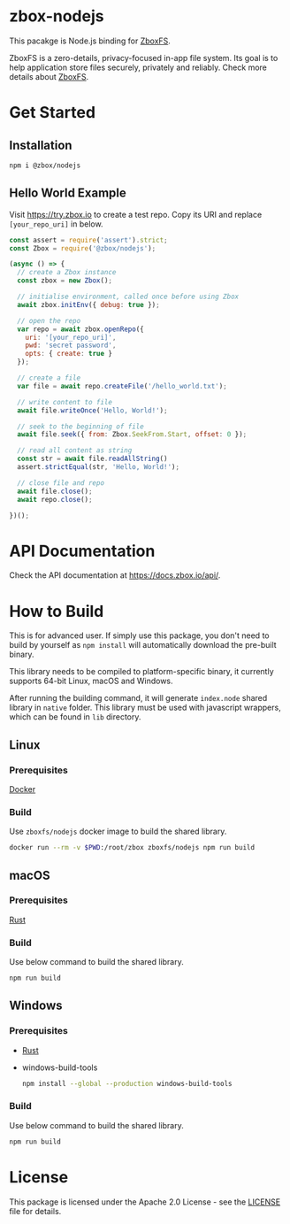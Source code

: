 # zbox-nodejs

This pacakge is Node.js binding for [ZboxFS].

ZboxFS is a zero-details, privacy-focused in-app file system. Its goal is
to help application store files securely, privately and reliably. Check more
details about [ZboxFS].

# Get Started

## Installation

```sh
npm i @zbox/nodejs
```

## Hello World Example

Visit https://try.zbox.io to create a test repo. Copy its URI and replace
`[your_repo_uri]` in below.

```js
const assert = require('assert').strict;
const Zbox = require('@zbox/nodejs');

(async () => {
  // create a Zbox instance
  const zbox = new Zbox();

  // initialise environment, called once before using Zbox
  await zbox.initEnv({ debug: true });

  // open the repo
  var repo = await zbox.openRepo({
    uri: '[your_repo_uri]',
    pwd: 'secret password',
    opts: { create: true }
  });

  // create a file
  var file = await repo.createFile('/hello_world.txt');

  // write content to file
  await file.writeOnce('Hello, World!');

  // seek to the beginning of file
  await file.seek({ from: Zbox.SeekFrom.Start, offset: 0 });

  // read all content as string
  const str = await file.readAllString()
  assert.strictEqual(str, 'Hello, World!');

  // close file and repo
  await file.close();
  await repo.close();

})();
```

# API Documentation

Check the API documentation at https://docs.zbox.io/api/.

# How to Build

This is for advanced user. If simply use this package, you don't need to build
by yourself as `npm install` will automatically download the pre-built binary.

This library needs to be compiled to platform-specific binary, it currently
supports 64-bit Linux, macOS and Windows.

After running the building command, it will generate `index.node` shared
library in `native` folder. This library must be used with javascript wrappers,
which can be found in `lib` directory.

## Linux

### Prerequisites

[Docker](https://www.docker.com/)

### Build

Use `zboxfs/nodejs` docker image to build the shared library.

```sh
docker run --rm -v $PWD:/root/zbox zboxfs/nodejs npm run build
```

## macOS

### Prerequisites

[Rust](https://www.rust-lang.org/)

### Build

Use below command to build the shared library.

```sh
npm run build
```

## Windows

### Prerequisites

- [Rust](https://www.rust-lang.org/)

- windows-build-tools
  ```sh
  npm install --global --production windows-build-tools
  ```

### Build

Use below command to build the shared library.

```sh
npm run build
```

# License

This package is licensed under the Apache 2.0 License - see the [LICENSE](LICENSE)
file for details.

[ZboxFS]: https://github.com/zboxfs/zbox
